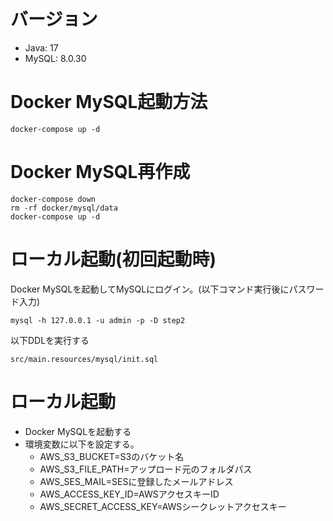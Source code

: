 # バージョン
- Java: 17  
- MySQL: 8.0.30

# Docker MySQL起動方法
```
docker-compose up -d
```

# Docker MySQL再作成
```
docker-compose down
rm -rf docker/mysql/data
docker-compose up -d
```

# ローカル起動(初回起動時)
Docker MySQLを起動してMySQLにログイン。(以下コマンド実行後にパスワード入力)
```
mysql -h 127.0.0.1 -u admin -p -D step2 
```
以下DDLを実行する
```
src/main.resources/mysql/init.sql
```

# ローカル起動
- Docker MySQLを起動する 
- 環境変数に以下を設定する。
  - AWS_S3_BUCKET=S3のバケット名
  - AWS_S3_FILE_PATH=アップロード元のフォルダパス
  - AWS_SES_MAIL=SESに登録したメールアドレス
  - AWS_ACCESS_KEY_ID=AWSアクセスキーID
  - AWS_SECRET_ACCESS_KEY=AWSシークレットアクセスキー